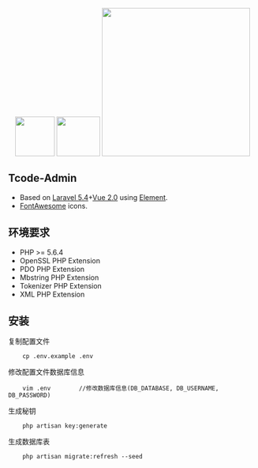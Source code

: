 <p align="center">
    <img  height="80" src="https://cdn.rawgit.com/ElemeFE/element/dev/element_logo.svg">
    <img width="88" height="80" src="https://vuejs.org/images/logo.png">
    <img width="300" src="https://laravel.com/assets/img/components/logo-laravel.svg">
</p>

## Tcode-Admin

- Based on [Laravel 5.4](http://d.laravel-china.org/docs/5.4)+[Vue 2.0](https://cn.vuejs.org/) using [Element](http://element.eleme.io/).
- [FontAwesome](http://fontawesome.io/icons/) icons.

## 环境要求
- PHP >= 5.6.4
- OpenSSL PHP Extension
- PDO PHP Extension
- Mbstring PHP Extension
- Tokenizer PHP Extension
- XML PHP Extension
## 安装
复制配置文件
```
    cp .env.example .env
```
修改配置文件数据库信息
```
    vim .env        //修改数据库信息(DB_DATABASE, DB_USERNAME, DB_PASSWORD)
```
生成秘钥
```
    php artisan key:generate
```
生成数据库表
```
    php artisan migrate:refresh --seed   
```



